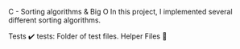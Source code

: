 C - Sorting algorithms & Big O
In this project, I implemented several different sorting algorithms.

Tests ✔️
tests: Folder of test files.
Helper Files 🙌

